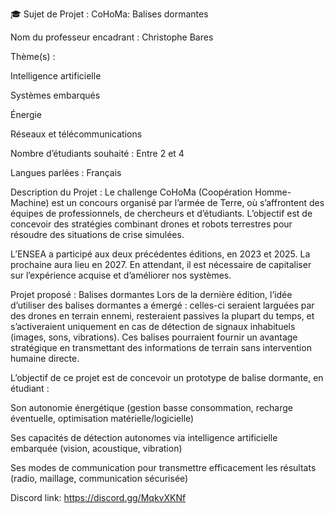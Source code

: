 🎓 Sujet de Projet :
CoHoMa: Balises dormantes

Nom du professeur encadrant :
Christophe Bares

Thème(s) :

Intelligence artificielle

Systèmes embarqués

Énergie

Réseaux et télécommunications

Nombre d’étudiants souhaité :
Entre 2 et 4

Langues parlées :
Français

Description du Projet :
Le challenge CoHoMa (Coopération Homme-Machine) est un concours organisé par l’armée de Terre, où s’affrontent des équipes de professionnels, de chercheurs et d’étudiants. L’objectif est de concevoir des stratégies combinant drones et robots terrestres pour résoudre des situations de crise simulées.

L’ENSEA a participé aux deux précédentes éditions, en 2023 et 2025. La prochaine aura lieu en 2027. En attendant, il est nécessaire de capitaliser sur l’expérience acquise et d’améliorer nos systèmes.

Projet proposé : Balises dormantes
Lors de la dernière édition, l’idée d’utiliser des balises dormantes a émergé : celles-ci seraient larguées par des drones en terrain ennemi, resteraient passives la plupart du temps, et s’activeraient uniquement en cas de détection de signaux inhabituels (images, sons, vibrations). Ces balises pourraient fournir un avantage stratégique en transmettant des informations de terrain sans intervention humaine directe.

L’objectif de ce projet est de concevoir un prototype de balise dormante, en étudiant :

Son autonomie énergétique (gestion basse consommation, recharge éventuelle, optimisation matérielle/logicielle)

Ses capacités de détection autonomes via intelligence artificielle embarquée (vision, acoustique, vibration)

Ses modes de communication pour transmettre efficacement les résultats (radio, maillage, communication sécurisée)

Discord link: https://discord.gg/MqkvXKNf

